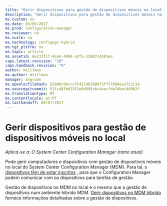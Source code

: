 ```yaml
---
title: "Gerir dispositivos para gestão de dispositivos móveis no local | Microsoft Docs"
description: "Gerir dispositivos para gestão de dispositivos móveis no local com o Configuration Manager."
ms.custom: na
ms.date: 03/05/2017
ms.prod: configuration-manager
ms.reviewer: na
ms.suite: na
ms.technology: configmgr-hybrid
ms.tgt_pltfrm: na
ms.topic: article
ms.assetid: 6e233f17-8ead-4984-a3fa-12687c4381ee
caps.latest.revision: "18"
caps.handback.revision: "0"
author: mtillman
ms.author: mtillman
manager: angrobe
ms.openlocfilehash: 92009c96ccc5f4124b300873ff77088ea1712c19
ms.sourcegitcommit: 51fc48fb023f1e8d995c6c4eacfda7dbec4d0b2f
ms.translationtype: MT
ms.contentlocale: pt-PT
ms.lasthandoff: 08/07/2017
---
```

# <a name="manage-devices-for-on-premises-mobile-device-management"></a>Gerir dispositivos para gestão de dispositivos móveis no local

*Aplica-se a: O System Center Configuration Manager (ramo atual)*

Pode gerir computadores e dispositivos com gestão de dispositivos móveis no local do System Center Configuration Manager (MDM). Para tal, o [dispositivos têm de estar inscritos](enroll-devices-on-premises-mdm.md) , para que o Configuration Manager podem comunicar com os dispositivos para tarefas de gestão.

Gestão de dispositivos no MDM no local é o mesmo que a gestão de dispositivos num ambiente híbrido MDM. [Gerir dispositivos no MDM híbrido](wipe-lock-reset-devices.md) fornece informações detalhadas sobre a gestão de dispositivos.
